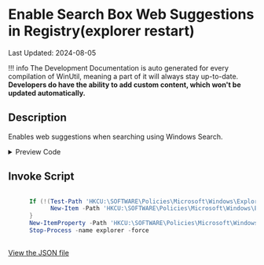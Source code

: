 # Enable Search Box Web Suggestions in Registry(explorer restart)

Last Updated: 2024-08-05


!!! info
     The Development Documentation is auto generated for every compilation of WinUtil, meaning a part of it will always stay up-to-date. **Developers do have the ability to add custom content, which won't be updated automatically.**


## Description

Enables web suggestions when searching using Windows Search.

<!-- BEGIN CUSTOM CONTENT -->

<!-- END CUSTOM CONTENT -->

<details>
<summary>Preview Code</summary>

```json
{
  "Content": "Enable Search Box Web Suggestions in Registry(explorer restart)",
  "Description": "Enables web suggestions when searching using Windows Search.",
  "category": "Features",
  "panel": "1",
  "Order": "a015_",
  "feature": [],
  "InvokeScript": [
    "\n      If (!(Test-Path 'HKCU:\\SOFTWARE\\Policies\\Microsoft\\Windows\\Explorer')) {\n            New-Item -Path 'HKCU:\\SOFTWARE\\Policies\\Microsoft\\Windows\\Explorer' -Force | Out-Null\n      }\n      New-ItemProperty -Path 'HKCU:\\SOFTWARE\\Policies\\Microsoft\\Windows\\Explorer' -Name 'DisableSearchBoxSuggestions' -Type DWord -Value 0 -Force\n      Stop-Process -name explorer -force\n      "
  ],
  "link": "https://christitustech.github.io/winutil/dev/features/Features/EnableSearchSuggestions"
}
```
</details>

## Invoke Script

```powershell

      If (!(Test-Path 'HKCU:\SOFTWARE\Policies\Microsoft\Windows\Explorer')) {
            New-Item -Path 'HKCU:\SOFTWARE\Policies\Microsoft\Windows\Explorer' -Force | Out-Null
      }
      New-ItemProperty -Path 'HKCU:\SOFTWARE\Policies\Microsoft\Windows\Explorer' -Name 'DisableSearchBoxSuggestions' -Type DWord -Value 0 -Force
      Stop-Process -name explorer -force
      

```
<!-- BEGIN SECOND CUSTOM CONTENT -->

<!-- END SECOND CUSTOM CONTENT -->

[View the JSON file](https://github.com/ChrisTitusTech/winutil/tree/main/config/feature.json)

